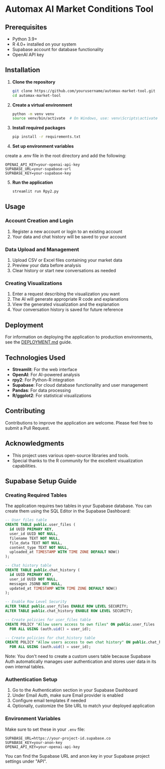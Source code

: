 # Automax AI Market Conditions Tool
## Prerequisites

- Python 3.9+
- R 4.0+ installed on your system
- Supabase account for database functionality
- OpenAI API key

## Installation

1. **Clone the repository**

   ```bash
   git clone https://github.com/yourusername/automax-market-tool.git
   cd automax-market-tool
   ```

2. **Create a virtual environment**

   ```bash
   python -m venv venv
   source venv/bin/activate  # On Windows, use: venv\Scripts\activate
   ```

3. **Install required packages**

   ```bash
   pip install -r requirements.txt
   ```

4. **Set up environment variables**

  create a .env file in the root directory and add the following:
  ```
  OPENAI_API_KEY=your-openai-api-key
  SUPABASE_URL=your-supabase-url
  SUPABASE_KEY=your-supabase-key
  ```

5. **Run the application**
   ```bash
   streamlit run Rpy2.py
   ```

## Usage

### Account Creation and Login

1. Register a new account or login to an existing account
2. Your data and chat history will be saved to your account

### Data Upload and Management

1. Upload CSV or Excel files containing your market data
2. Preview your data before analysis
3. Clear history or start new conversations as needed

### Creating Visualizations

1. Enter a request describing the visualization you want
2. The AI will generate appropriate R code and explanations
3. View the generated visualization and the explanation
4. Your conversation history is saved for future reference

## Deployment

For information on deploying the application to production environments, see the [DEPLOYMENT.md](DEPLOYMENT.md) guide.

## Technologies Used

- **Streamlit**: For the web interface
- **OpenAI**: For AI-powered analysis
- **rpy2**: For Python-R integration
- **Supabase**: For cloud database functionality and user management
- **Pandas**: For data processing
- **R/ggplot2**: For statistical visualizations

## Contributing

Contributions to improve the application are welcome. Please feel free to submit a Pull Request.

## Acknowledgments

- This project uses various open-source libraries and tools.
- Special thanks to the R community for the excellent visualization capabilities.

## Supabase Setup Guide

### Creating Required Tables

The application requires two tables in your Supabase database. You can create them using the SQL Editor in the Supabase Dashboard:

```sql
-- User files table
CREATE TABLE public.user_files (
  id UUID PRIMARY KEY,
  user_id UUID NOT NULL,
  filename TEXT NOT NULL,
  file_data TEXT NOT NULL,
  content_type TEXT NOT NULL,
  uploaded_at TIMESTAMP WITH TIME ZONE DEFAULT NOW()
);

-- Chat history table
CREATE TABLE public.chat_history (
  id UUID PRIMARY KEY,
  user_id UUID NOT NULL,
  messages JSONB NOT NULL,
  updated_at TIMESTAMP WITH TIME ZONE DEFAULT NOW()
);

-- Enable Row Level Security
ALTER TABLE public.user_files ENABLE ROW LEVEL SECURITY;
ALTER TABLE public.chat_history ENABLE ROW LEVEL SECURITY;

-- Create policies for user_files table
CREATE POLICY "Allow users access to own files" ON public.user_files
  FOR ALL USING (auth.uid() = user_id);

-- Create policies for chat_history table
CREATE POLICY "Allow users access to own chat history" ON public.chat_history
  FOR ALL USING (auth.uid() = user_id);
```

Note: You don't need to create a custom users table because Supabase Auth automatically manages user authentication and stores user data in its own internal tables.

### Authentication Setup

1. Go to the Authentication section in your Supabase Dashboard
2. Under Email Auth, make sure Email provider is enabled
3. Configure email templates if needed
4. Optionally, customize the Site URL to match your deployed application

### Environment Variables

Make sure to set these in your `.env` file:

```
SUPABASE_URL=https://your-project-id.supabase.co
SUPABASE_KEY=your-anon-key
OPENAI_API_KEY=your-openai-api-key
```

You can find the Supabase URL and anon key in your Supabase project settings under "API".
